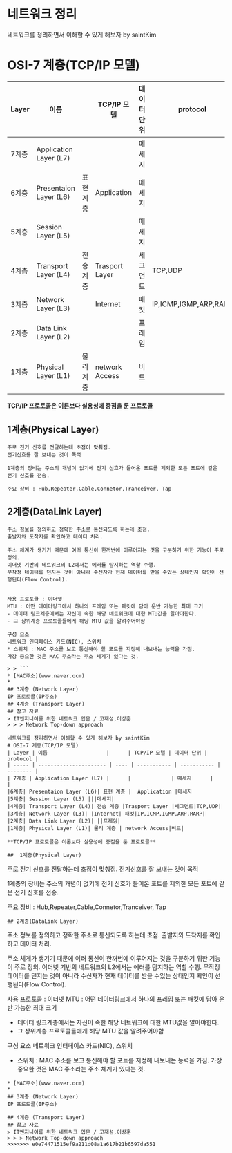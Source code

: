 # 네트워크 정리

네트워크를 정리하면서 이해할 수 있게 해보자 by saintKim
# OSI-7 계층(TCP/IP 모델)
| Layer | 이름                   |      | TCP/IP 모델 | 데이터 단위 | protocol |
| ----- | ---------------------- | ---- | ----------- | ----------- | -------- |
| 7계층 | Application Layer (L7) |      |             | 메세지      |          |
|6계층| Presentaion Layer (L6)| 표현 계층 |  Application |메세지
|5계층| Session Layer (L5) |||메세지|
|4계층| Transport Layer (L4)| 전송 계층 |Trasport Layer |세그먼트|TCP,UDP|
|3계층| Network Layer (L3)| |Internet| 패킷|IP,ICMP,IGMP,ARP,RARP|
|2계층| Data Link Layer (L2)| ||프레임|
|1계층| Physical Layer (L1)| 물리 계층 | network Access|비트|

**TCP/IP 프로토콜은 이론보다 실용성에 중점을 둔 프로토콜**

##  1계층(Physical Layer)
```
주로 전기 신호를 전달하는데 초점이 맞춰짐.
전기신호를 잘 보내는 것이 목적

1계층의 장비는 주소의 개념이 없기에 전기 신호가 들어온 포트를 제외한 모든 포트에 같은 전기 신호를 전송.

주요 장비 : Hub,Repeater,Cable,Connetor,Tranceiver, Tap
```
## 2계층(DataLink Layer)
```
주소 정보를 정의하고 정확한 주소로 통신되도록 하는데 초점.
출발지와 도착지를 확인하고 데이터 처리.

주소 체계가 생기기 때문에 여러 통신이 한꺼번에 이루어지는 것을 구분하기 위한 기능이 주로 정의.
이더넷 기반의 네트워크의 L2에서는 에러를 탐지하는 역할 수행.
무작정 데이터를 던지는 것이 아니라 수신자가 현재 데이터를 받을 수있는 상태인지 확인이 선행된다(Flow Control). 


사용 프로토콜 : 이더넷
MTU : 어떤 데이터링크에서 하나의 프레임 또는 패킷에 담아 운반 가능한 최대 크기
- 데이터 링크계층에서는 자신이 속한 해당 네트워크에 대한 MTU값을 알아야한다.
- 그 상위계층 프로토콜들에게 해당 MTU 값을 알려주어야함

구성 요소
네트워크 인터페이스 카드(NIC), 스위치
* 스위치 : MAC 주소를 보고 통신해야 할 포트를 지정해 내보내는 능력을 가짐. 
가장 중요한 것은 MAC 주소라는 주소 체계가 있다는 것.

> > ```
* [MAC주소](www.naver.ocm)
* 
## 3계층 (Network Layer)
IP 프로토콜(IP주소)
## 4계층 (Transport Layer)
## 참고 자료
> IT엔지니어를 위한 네트워크 입문 / 고재성,이상훈
> > > Network Top-down approach

네트워크를 정리하면서 이해할 수 있게 해보자 by saintKim
# OSI-7 계층(TCP/IP 모델)
| Layer | 이름                   |      | TCP/IP 모델 | 데이터 단위 | protocol |
| ----- | ---------------------- | ---- | ----------- | ----------- | -------- |
| 7계층 | Application Layer (L7) |      |             | 메세지      |          |
|6계층| Presentaion Layer (L6)| 표현 계층 |  Application |메세지
|5계층| Session Layer (L5) |||메세지|
|4계층| Transport Layer (L4)| 전송 계층 |Trasport Layer |세그먼트|TCP,UDP|
|3계층| Network Layer (L3)| |Internet| 패킷|IP,ICMP,IGMP,ARP,RARP|
|2계층| Data Link Layer (L2)| ||프레임|
|1계층| Physical Layer (L1)| 물리 계층 | network Access|비트|

**TCP/IP 프로토콜은 이론보다 실용성에 중점을 둔 프로토콜**

##  1계층(Physical Layer)
```
주로 전기 신호를 전달하는데 초점이 맞춰짐.
전기신호를 잘 보내는 것이 목적
  
1계층의 장비는 주소의 개념이 없기에 전기 신호가 들어온 포트를 제외한 모든 포트에 같은 전기 신호를 전송.
 
주요 장비 : Hub,Repeater,Cable,Connetor,Tranceiver, Tap
```
## 2계층(DataLink Layer)
```
주소 정보를 정의하고 정확한 주소로 통신되도록 하는데 초점.
출발지와 도착지를 확인하고 데이터 처리.
 
주소 체계가 생기기 때문에 여러 통신이 한꺼번에 이루어지는 것을 구분하기 위한 기능이 주로 정의.
이더넷 기반의 네트워크의 L2에서는 에러를 탐지하는 역할 수행.
무작정 데이터를 던지는 것이 아니라 수신자가 현재 데이터를 받을 수있는 상태인지 확인이 선행된다(Flow Control). 
 
 
사용 프로토콜 : 이더넷
MTU : 어떤 데이터링크에서 하나의 프레임 또는 패킷에 담아 운반 가능한 최대 크기
- 데이터 링크계층에서는 자신이 속한 해당 네트워크에 대한 MTU값을 알아야한다.
- 그 상위계층 프로토콜들에게 해당 MTU 값을 알려주어야함

구성 요소
네트워크 인터페이스 카드(NIC), 스위치
* 스위치 : MAC 주소를 보고 통신해야 할 포트를 지정해 내보내는 능력을 가짐. 
가장 중요한 것은 MAC 주소라는 주소 체계가 있다는 것.

```
* [MAC주소](www.naver.ocm)
* 
## 3계층 (Network Layer)
IP 프로토콜(IP주소)

## 4계층 (Transport Layer)
## 참고 자료
> IT엔지니어를 위한 네트워크 입문 / 고재성,이상훈
> > > Network Top-down approach
>>>>>>> e0e74471515ef9a211d08a1a617b21b6597da551
